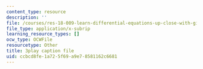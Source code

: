 ```yaml
---
content_type: resource
description: ''
file: /courses/res-18-009-learn-differential-equations-up-close-with-gilbert-strang-and-cleve-moler-fall-2015/ccbcd8fe1a725f69a9e78581162c6681_nGKeHq_kRQA.vtt
file_type: application/x-subrip
learning_resource_types: []
ocw_type: OCWFile
resourcetype: Other
title: 3play caption file
uid: ccbcd8fe-1a72-5f69-a9e7-8581162c6681
---
```

